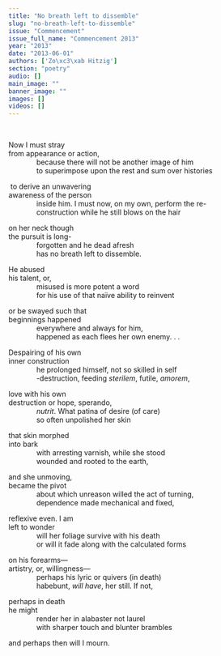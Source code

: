 ```yaml
---
title: "No breath left to dissemble"
slug: "no-breath-left-to-dissemble"
issue: "Commencement"
issue_full_name: "Commencement 2013"
year: "2013"
date: "2013-06-01"
authors: ['Zo\xc3\xab Hitzig']
section: "poetry"
audio: []
main_image: ""
banner_image: ""
images: []
videos: []
---
```

 

Now I must stray  
from appearance or action,  
              because there will not be another image of him  
              to superimpose upon the rest and sum over histories

 to derive an unwavering  
awareness of the person  
              inside him. I must now, on my own, perform the re-  
              construction while he still blows on the hair

on her neck though  
the pursuit is long-  
              forgotten and he dead afresh  
              has no breath left to dissemble.

He abused  
his talent, or,  
              misused is more potent a word  
              for his use of that naïve ability to reinvent

or be swayed such that  
beginnings happened  
              everywhere and always for him,  
              happened as each flees her own enemy. . .

Despairing of his own  
inner construction  
              he prolonged himself, not so skilled in self  
              -destruction, feeding *sterilem*, futile, *amorem*,

love with his own  
destruction or hope, sperando,  
              *nutrit*. What patina of desire (of care)  
              so often unpolished her skin

that skin morphed  
into bark  
              with arresting varnish, while she stood  
              wounded and rooted to the earth,

and she unmoving,  
became the pivot  
              about which unreason willed the act of turning,  
              dependence made mechanical and fixed,

reflexive even. I am  
left to wonder  
              will her foliage survive with his death  
              or will it fade along with the calculated forms

on his forearms—  
artistry, or, willingness—  
              perhaps his lyric or quivers (in death)  
              habebunt, *will have*, her still. If not,

perhaps in death  
he might  
              render her in alabaster not laurel  
              with sharper touch and blunter brambles

and perhaps then will I mourn.

